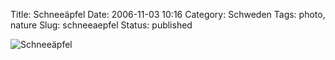 Title: Schneeäpfel
Date: 2006-11-03 10:16
Category: Schweden
Tags: photo, nature
Slug: schneeaepfel
Status: published

![Schneeäpfel](/pic/schneeapfel.jpg "Schneeäpfel")

